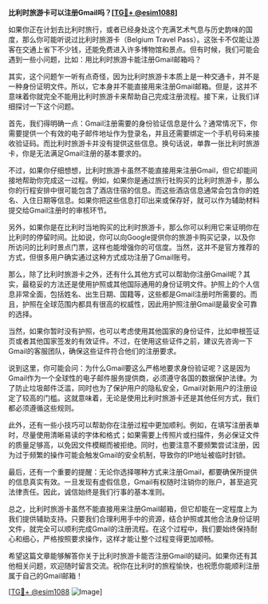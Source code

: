 **比利时旅游卡可以注册Gmail吗？[[TG💪+ @esim1088](https://t.me/s/esim1088)]**

如果你正在计划去比利时旅行，或者已经身处这个充满艺术气息与历史韵味的国度，那么你可能听说过比利时旅游卡（Belgium Travel Pass）。这张卡不仅能让游客在交通上省下不少钱，还能免费进入许多博物馆和景点。但有时候，我们可能会遇到一些小问题，比如：用比利时旅游卡能注册Gmail邮箱吗？

其实，这个问题乍一听有点奇怪，因为比利时旅游卡本质上是一种交通卡，并不是一种身份证明文件。所以，它本身并不能直接用来注册Gmail邮箱。但是，这并不意味着你就完全不能用比利时旅游卡来帮助自己完成注册流程。接下来，让我们详细探讨一下这个问题。

首先，我们得明确一点：Gmail注册需要的身份验证信息是什么？通常情况下，你需要提供一个有效的电子邮件地址作为登录名，并且还需要绑定一个手机号码来接收验证码。而比利时旅游卡并没有提供这些信息。换句话说，单靠一张比利时旅游卡，你是无法满足Gmail注册的基本要求的。

不过，如果你仔细想想，比利时旅游卡虽然不能直接用来注册Gmail，但它却能间接地帮助你完成这一过程。例如，如果你是通过旅行社购买的比利时旅游卡，那么你的行程安排中很可能包含了酒店住宿的信息。而这些酒店信息通常会包含你的姓名、入住日期等信息。如果你把这些信息打印出来或保存好，就可以作为辅助材料提交给Gmail注册时的审核环节。

另外，如果你是在比利时当地购买的比利时旅游卡，那么你可以利用它来证明你在比利时的停留时间。比如说，你可以向Google提供你的旅游卡购买记录，以及你所访问的比利时景点门票，这样也能增强你的可信度。当然，这并不是官方推荐的方式，但很多用户确实通过这种方式成功注册了Gmail账号。

那么，除了比利时旅游卡之外，还有什么其他方式可以帮助你注册Gmail呢？其实，最稳妥的方法还是使用护照或其他国际通用的身份证明文件。护照上的个人信息非常全面，包括姓名、出生日期、国籍等，这些都是Gmail注册时所需要的。而且，护照在全球范围内都具有很高的权威性，因此用护照注册Gmail是最安全可靠的选择。

当然，如果你暂时没有护照，也可以考虑使用其他国家的身份证件，比如申根签证页或者其他国家签发的有效证件。不过，在使用这些证件之前，建议先咨询一下Gmail的客服团队，确保这些证件符合他们的注册要求。

说到这里，你可能会问：为什么Gmail要这么严格地要求身份验证呢？这是因为Gmail作为一个全球性的电子邮件服务提供商，必须遵守各国的数据保护法律。为了防止垃圾邮件泛滥，同时也为了保护用户的隐私安全，Gmail对新用户的注册设定了较高的门槛。这就意味着，无论是使用比利时旅游卡还是其他任何方式，我们都必须遵循这些规则。

此外，还有一些小技巧可以帮助你在注册过程中更加顺利。例如，在填写注册表单时，尽量使用清晰易读的字体和格式；如果需要上传照片或扫描件，务必保证文件的质量足够高，以免因文件模糊而被拒绝。同时，也要注意不要频繁尝试注册，因为过于频繁的操作可能会触发Gmail的安全机制，导致你的IP地址被临时封锁。

最后，还有一个重要的提醒：无论你选择哪种方式来注册Gmail，都要确保所提供的信息真实有效。一旦发现有虚假信息，Gmail有权随时注销你的账户，甚至追究法律责任。因此，诚信始终是我们行事的基本准则。

总之，比利时旅游卡虽然不能直接用来注册Gmail邮箱，但它却能在一定程度上为我们提供辅助支持。只要我们合理利用手中的资源，结合护照或其他合法身份证明文件，就完全可以顺利完成Gmail的注册流程。在这个过程中，我们要始终保持耐心和细心，严格按照要求操作，这样才能让整个过程变得更加顺畅。

希望这篇文章能够解答你关于比利时旅游卡能否注册Gmail的疑问。如果你还有其他相关问题，欢迎随时留言交流。祝你在比利时的旅程愉快，也祝愿你能顺利注册属于自己的Gmail邮箱！

[[TG💪+ @esim1088](https://t.me/s/esim1088) ![Image](https://i.postimg.cc/4NQfJmqS/Snipaste-2025-05-13-00-14-12.png)]